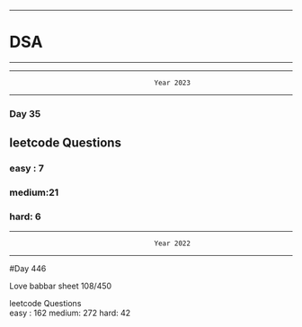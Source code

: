 ******************************************************************************************
# DSA
******************************************************************************************


******************************************************************************************
                                        Year 2023
******************************************************************************************
### Day 35

## leetcode Questions   
### easy : 7
### medium:21
### hard: 6









******************************************************************************************
                                        Year 2022
******************************************************************************************
#Day 446

Love babbar sheet
    108/450
    
leetcode Questions   
easy : 162
medium: 272
hard: 42

 
